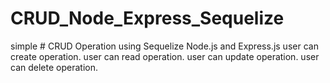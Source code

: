 # CRUD_Node_Express_Sequelize

simple # CRUD Operation using Sequelize Node.js and Express.js
user can create operation.
user can read operation.
user can update operation.
user can delete operation.
